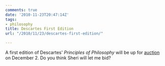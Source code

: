 ```yaml
---
comments: true
date: '2010-11-23T20:47:14Z'
tags:
- philosophy
title: Descartes First Edition
url: "/2010/11/23/descartes-first-edition/"

---
```

<p>A first edition of Descartes' <em>Principles of Philosophy</em> will be up for <a href="http://www.scientificamerican.com/blog/post.cfm?id=first-edition-works-by-galileo-desc-2010-11-23">auction</a> on December 2. Do you think Sheri will let me bid?</p>
